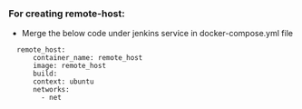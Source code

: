 ### For creating remote-host:
- Merge the below code under jenkins service in docker-compose.yml file
```
  remote_host:
      container_name: remote_host
      image: remote_host
      build:
      context: ubuntu
      networks:
        - net
```